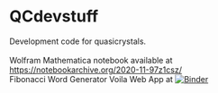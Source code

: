 # QCdevstuff
Development code for quasicrystals.\
\
Wolfram Mathematica notebook available at \
https://notebookarchive.org/2020-11-97z1csz/
\
Fibonacci Word Generator Voila Web App at [![Binder](https://mybinder.org/badge_logo.svg)](https://mybinder.org/v2/gh/jalfonsi/QCdevstuff/HEAD?urlpath=voila%2Frender%2FappFiboWord.ipynb) 
